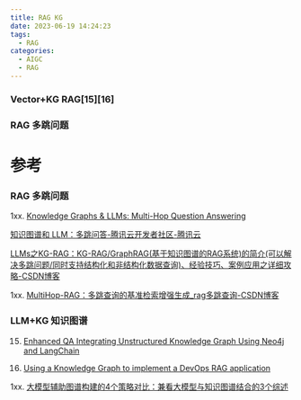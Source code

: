 ```yaml
---
title: RAG KG
date: 2023-06-19 14:24:23
tags:
  - RAG
categories:
  - AIGC  
  - RAG
---
```


<p></p>
<!-- more -->

### Vector+KG RAG[15][16]

### RAG 多跳问题


# 参考
###  RAG 多跳问题
1xx. [Knowledge Graphs & LLMs: Multi-Hop Question Answering](https://neo4j.com/developer-blog/knowledge-graphs-llms-multi-hop-question-answering/)

[知识图谱和 LLM：多跳问答-腾讯云开发者社区-腾讯云](https://cloud.tencent.com.cn/developer/article/2409038)

[LLMs之KG-RAG：KG-RAG/GraphRAG(基于知识图谱的RAG系统)的简介(可以解决多跳问题/同时支持结构化和非结构化数据查询)、经验技巧、案例应用之详细攻略-CSDN博客](https://blog.csdn.net/qq_41185868/article/details/138514051)

1xx. [MultiHop-RAG：多跳查询的基准检索增强生成_rag多跳查询-CSDN博客](https://blog.csdn.net/qq_36931982/article/details/139118215)

### LLM+KG  知识图谱
15. [Enhanced QA Integrating Unstructured Knowledge Graph Using Neo4j and LangChain](https://neo4j.com/developer-blog/unstructured-knowledge-graph-neo4j-langchain/)  

16. [Using a Knowledge Graph to implement a DevOps RAG application](https://blog.langchain.dev/using-a-knowledge-graph-to-implement-a-devops-rag-application/)


1xx. [大模型辅助图谱构建的4个策略对比：兼看大模型与知识图谱结合的3个综述 ](https://mp.weixin.qq.com/s/buV1j4DtDiVavtGCJIsedQ)